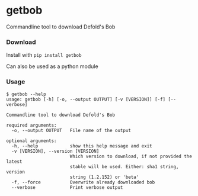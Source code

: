 # getbob
Commandline tool to download Defold's Bob

### Download
Install with `pip install getbob`

Can also be used as a python module


### Usage

```
$ getbob --help
usage: getbob [-h] [-o, --output OUTPUT] [-v [VERSION]] [-f] [--verbose]

Commandline tool to download Defold's Bob

required arguments:
  -o, --output OUTPUT   File name of the output

optional arguments:
  -h, --help            show this help message and exit
  -v [VERSION], --version [VERSION]
                        Which version to download, if not provided the latest
                        stable will be used. Either: sha1 string, version
                        string (1.2.152) or 'beta'
  -f, --force           Overwrite already downloaded bob
  --verbose             Print verbose output

```